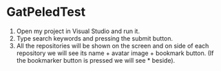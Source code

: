 # GatPeledTest

1. Open my project in Visual Studio and run it.
2. Type search keywords and pressing the submit button.
3. All the repositories will be shown on the screen and on side of each repository we will see its name + avatar image + bookmark button.
(If the bookmarker button is pressed we will see * beside).
